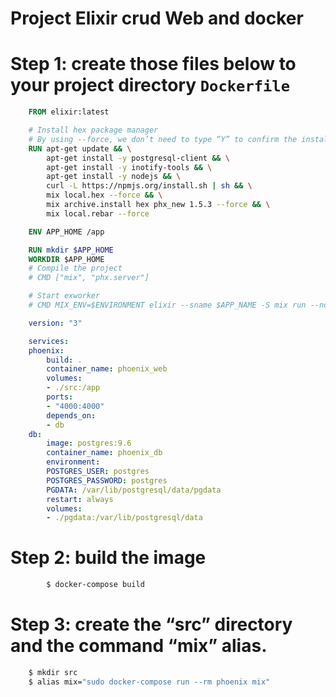 # Project Elixir crud Web and docker

# Step 1: create those files below to your project directory `Dockerfile`
```Dockerfile
    FROM elixir:latest

    # Install hex package manager
    # By using --force, we don’t need to type “Y” to confirm the installation
    RUN apt-get update && \
        apt-get install -y postgresql-client && \
        apt-get install -y inotify-tools && \
        apt-get install -y nodejs && \
        curl -L https://npmjs.org/install.sh | sh && \
        mix local.hex --force && \
        mix archive.install hex phx_new 1.5.3 --force && \
        mix local.rebar --force

    ENV APP_HOME /app

    RUN mkdir $APP_HOME
    WORKDIR $APP_HOME
    # Compile the project
    # CMD ["mix", "phx.server"]

    # Start exworker
    # CMD MIX_ENV=$ENVIRONMENT elixir --sname $APP_NAME -S mix run --no-halt
```

```yml
    version: "3"

    services:
    phoenix:
        build: .
        container_name: phoenix_web
        volumes:
        - ./src:/app
        ports:
        - "4000:4000"
        depends_on:
        - db
    db:
        image: postgres:9.6
        container_name: phoenix_db 
        environment:
        POSTGRES_USER: postgres
        POSTGRES_PASSWORD: postgres
        PGDATA: /var/lib/postgresql/data/pgdata
        restart: always
        volumes:
        - ./pgdata:/var/lib/postgresql/data
```

# Step 2: build the image
```zsh
        $ docker-compose build
```

# Step 3: create the “src” directory and the command “mix” alias.
```zsh 
    $ mkdir src
    $ alias mix="sudo docker-compose run --rm phoenix mix"
